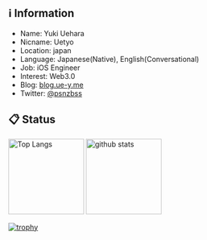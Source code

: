 ## :information_source: Information

- Name: Yuki Uehara
- Nicname: Uetyo
- Location: japan
- Language: Japanese(Native), English(Conversational)
- Job: iOS Engineer
- Interest: Web3.0
- Blog: [blog.ue-y.me](https://blog.ue-y.me)
- Twitter: [@psnzbss](https://twitter.com/psnzbss)

## :clipboard: Status

<p align="left"> 
  <img alt="Top Langs" height="150px" src="https://github-readme-stats.vercel.app/api/top-langs/?username=DaisukeKikukawa&layout=compact&count_private=true&show_icons=true&theme=tokyonight" />
  <img alt="github stats" height="150px" src="https://github-readme-stats.vercel.app/api?username=DaisukeKikukawa&count_private=true&show_icons=true&show_icons=true&theme=tokyonight" />
</p>

[![trophy](https://github-profile-trophy.vercel.app/?username=DaisukeKikukawa&theme=onedark&row=1&column=7)](https://github.com/ryo-ma/github-profile-trophy)


<!--
**DaisukeKikukawa/DaisukeKikukawa** is a ✨ _special_ ✨ repository because its `README.md` (this file) appears on your GitHub profile.

Here are some ideas to get you started:

- 🔭 I’m currently working on ...
- 🌱 I’m currently learning ...
- 👯 I’m looking to collaborate on ...
- 🤔 I’m looking for help with ...
- 💬 Ask me about ...
- 📫 How to reach me: ...
- 😄 Pronouns: ...
- ⚡ Fun fact: ...
-->

